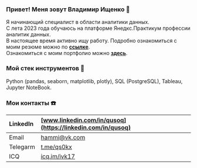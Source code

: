 ### Привет! Меня зовут **Владимир Ищенко** 👋
Я начинающий специалист в области аналитики данных.  
С лета 2023 года обучаюсь на платформе Янедкс.Практикум профессии аналитик данных.   
В настоящее время активно ищу работу. Подробно ознакомиться с моим резюме можно по **[ссылке](https://balashikha.hh.ru/resume/c8208cfaff0cd1c18b0039ed1f5136514d3950)**.  
Ознакомиться с моим портфолио можно **[здесь](https://github.com/qusoq/yandex_practicum)**.  

### Мой стек инструментов 🔨
Python (pandas, seaborn, matplotlib, plotly), SQL (PostgreSQL), Tableau, Jupyter NoteBook.

### Мои контакты ☎️

| LinkedIn | [www.linkedin.com/in/qusoq](https://linkedin.com/in/qusoq) |
| :---------------------- | :---------------------- |
| Email | hammi@vk.com |
| Telegarm | [t.me/qs0kx](https://t.me/qs0kx) |
| ICQ | [icq.im/ivk17](https://icq.im/ivk17) |


[]()

<!--
**qusoq/qusoq** is a ✨ _special_ ✨ repository because its `README.md` (this file) appears on your GitHub profile.

Here are some ideas to get you started:

- 🔭 I’m currently working on ...
- 🌱 I’m currently learning ...
- 👯 I’m looking to collaborate on ...
- 🤔 I’m looking for help with ...
- 💬 Ask me about ...
- 📫 How to reach me: ...
- 😄 Pronouns: ...
- ⚡ Fun fact: ...
-->
